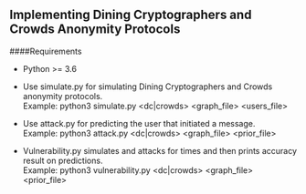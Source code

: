 ## Implementing Dining Cryptographers and Crowds Anonymity Protocols ##

####Requirements
* Python >= 3.6

- Use simulate.py for simulating Dining Cryptographers and Crowds anonymity protocols.<br />
 Example: python3 simulate.py <dc|crowds> <graph_file> <c> <users_file> 

- Use attack.py for predicting the user that initiated a message.<br />
Example: python3 attack.py <dc|crowds> <graph_file> <c> <prior_file> <output>  

- Vulnerability.py simulates and attacks for <runs> times and then prints accuracy result on predictions.<br />
Example: python3 vulnerability.py <dc|crowds> <graph_file> <c> <prior_file> <runs>
